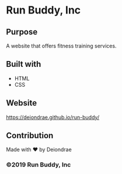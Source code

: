 # Run Buddy, Inc

## Purpose
A website that offers fitness training services.

## Built with
* HTML
* CSS

## Website
https://deiondrae.github.io/run-buddy/

## Contribution
Made with ❤️ by Deiondrae

### ©️2019 Run Buddy, Inc
